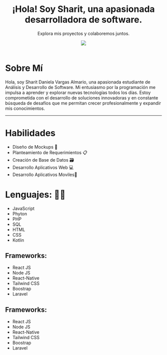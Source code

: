<main background="#43257e">
  <header align="center">
  <h1 align="center">¡Hola! Soy Sharit, una apasionada desarrolladora de software.</h1>
  <p align="center" >Explora mis proyectos y colaboremos juntos.</p>
  <img src="https://github.com/user-attachments/assets/6755a96f-767f-4cfe-8457-4bb284606ad8">
</header>

<body>
  <div>
    <h1>Sobre Mí</h1>
    <p>Hola, soy Sharit Daniela Vargas Almario, una apasionada estudiante de Análisis y Desarrollo de Software. Mi entusiasmo por la programación me impulsa a aprender y explorar nuevas tecnologías todos los días. Estoy comprometida con el desarrollo de soluciones innovadoras y en constante búsqueda de desafíos que me permitan crecer profesionalmente y expandir mis conocimientos.</p>
    <hr/>
    <h1>Habilidades</h1>
    <ul>
      <li>Diseño de Mockups 📍</li>
      <li>Planteamiento de Requerimientos 📋</li>
      <li>Creación de Base de Datos 🗃️</li>
      <li>Desarrollo Aplicativos Web 💻</li>
      <li>Desarrollo Aplicativos Moviles📱</li>
    </ul>
    <div flex justify="between">
       <h1>Lenguajes: 👩‍💻</h1>
    <ul>
      <li>JavaScript </li>
      <li>Phyton</li>
      <li>PHP</li>
      <li>SQL</li>
      <li>HTML</li>
      <li>CSS</li>
      <li>Kotlin</li>
    </ul>
    <h2>Frameworks:</h2>
     <ul>
      <li>React JS</li>
      <li>Node JS</li>
      <li>React-Native </li>
      <li>Tailwind CSS</li>
      <li>Boostrap</li>
      <li>Laravel</li>
    </ul>
    <h2>Frameworks:</h2>
     <ul>
      <li>React JS</li>
      <li>Node JS</li>
      <li>React-Native </li>
      <li>Tailwind CSS</li>
      <li>Boostrap</li>
      <li>Laravel</li>
    </ul>
    </div>
   
  </div>
</body>

</main>

<!--
**Sharit-Vargas07/Sharit-Vargas07** is a ✨ _special_ ✨ repository because its `README.md` (this file) appears on your GitHub profile.

Here are some ideas to get you started:

- 🔭 I’m currently working on ...
- 🌱 I’m currently learning ...
- 👯 I’m looking to collaborate on ...
- 🤔 I’m looking for help with ...
- 💬 Ask me about ...
- 📫 How to reach me: ...
- 😄 Pronouns: ...
- ⚡ Fun fact: ...
-->
